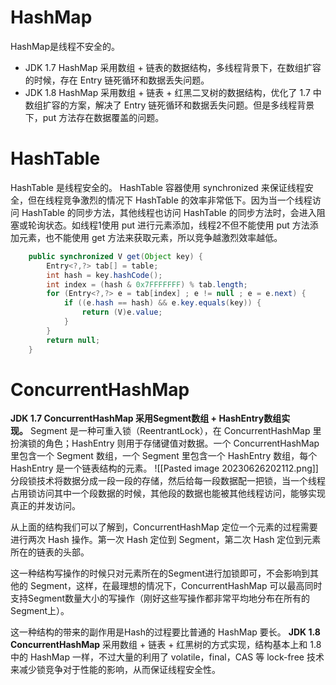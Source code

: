 # HashMap

HashMap是线程不安全的。
- JDK 1.7 HashMap 采用数组 + 链表的数据结构，多线程背景下，在数组扩容的时候，存在 Entry 链死循环和数据丢失问题。
- JDK 1.8 HashMap 采用数组 + 链表 + 红黑二叉树的数据结构，优化了 1.7 中数组扩容的方案，解决了 Entry 链死循环和数据丢失问题。但是多线程背景下，put 方法存在数据覆盖的问题。

# HashTable
HashTable 是线程安全的。
HashTable 容器使用 synchronized 来保证线程安全，但在线程竞争激烈的情况下 HashTable 的效率非常低下。因为当一个线程访问 HashTable 的同步方法，其他线程也访问 HashTable 的同步方法时，会进入阻塞或轮询状态。如线程1使用 put 进行元素添加，线程2不但不能使用 put 方法添加元素，也不能使用 get 方法来获取元素，所以竞争越激烈效率越低。

```java
    public synchronized V get(Object key) {
        Entry<?,?> tab[] = table;
        int hash = key.hashCode();
        int index = (hash & 0x7FFFFFFF) % tab.length;
        for (Entry<?,?> e = tab[index] ; e != null ; e = e.next) {
            if ((e.hash == hash) && e.key.equals(key)) {
                return (V)e.value;
            }
        }
        return null;
    }
```

# ConcurrentHashMap
**JDK 1.7 ConcurrentHashMap 采用Segment数组 + HashEntry数组实现。** Segment 是一种可重入锁（ReentrantLock），在 ConcurrentHashMap 里扮演锁的角色；HashEntry 则用于存储键值对数据。一个 ConcurrentHashMap 里包含一个 Segment 数组，一个 Segment 里包含一个 HashEntry 数组，每个 HashEntry 是一个链表结构的元素。
![[Pasted image 20230626202112.png]]
分段锁技术将数据分成一段一段的存储，然后给每一段数据配一把锁，当一个线程占用锁访问其中一个段数据的时候，其他段的数据也能被其他线程访问，能够实现真正的并发访问。

从上面的结构我们可以了解到，ConcurrentHashMap 定位一个元素的过程需要进行两次 Hash 操作。第一次 Hash 定位到 Segment，第二次 Hash 定位到元素所在的链表的头部。

这一种结构写操作的时候只对元素所在的Segment进行加锁即可，不会影响到其他的 Segment，这样，在最理想的情况下，ConcurrentHashMap 可以最高同时支持Segment数量大小的写操作（刚好这些写操作都非常平均地分布在所有的Segment上）。

这一种结构的带来的副作用是Hash的过程要比普通的 HashMap 要长。
**JDK 1.8 ConcurrentHashMap** 采用数组 + 链表 + 红黑树的方式实现，结构基本上和 1.8 中的 HashMap 一样，不过大量的利用了 volatile，final，CAS 等 lock-free 技术来减少锁竞争对于性能的影响，从而保证线程安全性。